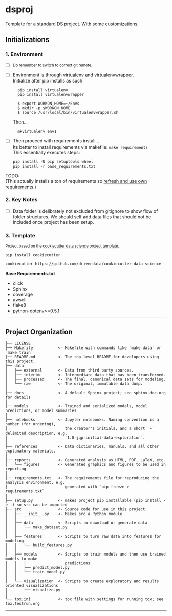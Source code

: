 dsproj
==============================

Template for a standard DS project. With some customizations.


## Initializations

### 1. Environment
- [ ] <small>Do remember to switch to correct git remote.</small>  

- [ ] Environment is through [virtualenv](https://virtualenv.pypa.io/en/latest/) and [virtualenvwrapper](https://virtualenvwrapper.readthedocs.io/en/latest/).  
Initialize after pip installs as such:  

        pip install virtualenv
        pip install virtualenvwrapper

        $ export WORKON_HOME=~/Envs
        $ mkdir -p $WORKON_HOME
        $ source /usr/local/bin/virtualenvwrapper.sh


    Then...

        mkvirtualenv env1


- [ ] Then proceed with requirements install...  
Its better to install requirements via makefile: `make requirements`  
This essentially executes steps:  

    `pip install -U pip setuptools wheel`  
    `pip install -r base_requirements.txt` 

TODO:  
(This actually installs a ton of requirements so <u>refresh and use own requirements</u>.)


### 2. Key Notes

- [ ] Data folder is delibrately not excluded from gitignore to show flow of folder structures.
We should self add data files that should not be included once project has been setup.  


### 3. Template
<p><small>Project based on the <a target="_blank" href="https://drivendata.github.io/cookiecutter-data-science/">cookiecutter data science project template</a>.</small></p>  

`pip install cookiecutter`  

`cookiecutter https://github.com/drivendata/cookiecutter-data-science`

**Base Requirements.txt**  
- click
- Sphinx
- coverage
- awscli
- flake8
- python-dotenv>=0.5.1

---


Project Organization
------------

    ├── LICENSE
    ├── Makefile           <- Makefile with commands like `make data` or `make train`
    ├── README.md          <- The top-level README for developers using this project.
    ├── data
    │   ├── external       <- Data from third party sources.
    │   ├── interim        <- Intermediate data that has been transformed.
    │   ├── processed      <- The final, canonical data sets for modeling.
    │   └── raw            <- The original, immutable data dump.
    │
    ├── docs               <- A default Sphinx project; see sphinx-doc.org for details
    │
    ├── models             <- Trained and serialized models, model predictions, or model summaries
    │
    ├── notebooks          <- Jupyter notebooks. Naming convention is a number (for ordering),
    │                         the creator's initials, and a short `-` delimited description, e.g.
    │                         `1.0-jqp-initial-data-exploration`.
    │
    ├── references         <- Data dictionaries, manuals, and all other explanatory materials.
    │
    ├── reports            <- Generated analysis as HTML, PDF, LaTeX, etc.
    │   └── figures        <- Generated graphics and figures to be used in reporting
    │
    ├── requirements.txt   <- The requirements file for reproducing the analysis environment, e.g.
    │                         generated with `pip freeze > requirements.txt`
    │
    ├── setup.py           <- makes project pip installable (pip install -e .) so src can be imported
    ├── src                <- Source code for use in this project.
    │   ├── __init__.py    <- Makes src a Python module
    │   │
    │   ├── data           <- Scripts to download or generate data
    │   │   └── make_dataset.py
    │   │
    │   ├── features       <- Scripts to turn raw data into features for modeling
    │   │   └── build_features.py
    │   │
    │   ├── models         <- Scripts to train models and then use trained models to make
    │   │   │                 predictions
    │   │   ├── predict_model.py
    │   │   └── train_model.py
    │   │
    │   └── visualization  <- Scripts to create exploratory and results oriented visualizations
    │       └── visualize.py
    │
    └── tox.ini            <- tox file with settings for running tox; see tox.testrun.org


--------

